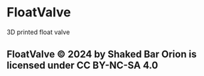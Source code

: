 # FloatValve
3D printed float valve

## FloatValve © 2024 by Shaked Bar Orion is licensed under CC BY-NC-SA 4.0 

